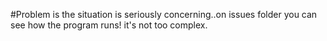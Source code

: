 #Problem is the situation is seriously concerning..on issues folder you can see how the program runs! it's not too complex.
